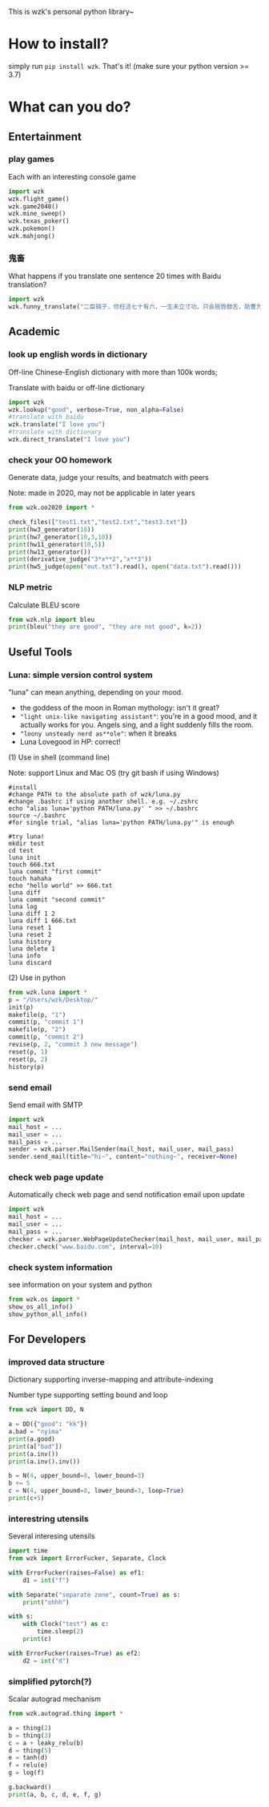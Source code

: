 This is wzk's personal python library~



# How to install?
simply run `pip install wzk`. That's it!
(make sure your python version >= 3.7)




# What can you do?


## Entertainment

### play games
Each with an interesting console game
```python
import wzk
wzk.flight_game()
wzk.game2048()
wzk.mine_sweep()
wzk.texas_poker()
wzk.pokemon()
wzk.mahjong()
```

### 鬼畜
What happens if you translate one sentence 20 times with Baidu translation?
```python
import wzk
wzk.funny_translate("二臣贼子，你枉活七十有六，一生未立寸功，只会摇唇鼓舌，助曹为虐！")
```



## Academic 

### look up english words in dictionary

Off-line Chinese-English dictionary with more than 100k words;

Translate with baidu or off-line dictionary
```python
import wzk
wzk.lookup("good", verbose=True, non_alpha=False)
#translate with baidu
wzk.translate("I love you")
#translate with dictionary
wzk.direct_translate("I love you")
```

### check your OO homework

Generate data, judge your results, and beatmatch with peers

Note: made in 2020, may not be applicable in later years

```python
from wzk.oo2020 import *

check_files(["test1.txt","test2.txt","test3.txt"])
print(hw3_generator(10))
print(hw7_generator(10,3,10))
print(hw11_generator(10,5))
print(hw13_generator())
print(derivative_judge("3*x**2","x**3"))
print(hw5_judge(open("out.txt").read(), open("data.txt").read()))
```

### NLP metric

Calculate BLEU score

```python
from wzk.nlp import bleu
print(bleu("they are good", "they are not good", k=2))
```



## Useful Tools

### Luna: simple version control system

"luna" can mean anything, depending on your mood.
 - the goddess of the moon in Roman mythology: isn't it great?
 - `"light unix-like navigating assistant"`: you're in a good mood, and it actually
   works for you. Angels sing, and a light suddenly fills the room. 
 - `"loony unsteady nerd as**ole"`: when it breaks
 - Luna Lovegood in *HP*: correct!

(1) Use in shell (command line)

Note: support Linux and Mac OS   (try git bash if using Windows)

```shell script
#install
#change PATH to the absolute path of wzk/luna.py
#change .bashrc if using another shell. e.g. ~/.zshrc
echo "alias luna='python PATH/luna.py' " >> ~/.bashrc
source ~/.bashrc
#for single trial, "alias luna='python PATH/luna.py'" is enough

#try luna!
mkdir test
cd test
luna init
touch 666.txt
luna commit "first commit"
touch hahaha
echo "hello world" >> 666.txt
luna diff
luna commit "second commit"
luna log
luna diff 1 2
luna diff 1 666.txt
luna reset 1
luna reset 2
luna history
luna delete 1
luna info
luna discard
```

(2) Use in python

```python
from wzk.luna import *
p = "/Users/wzk/Desktop/"
init(p)
makefile(p, "1")
commit(p, "commit 1")
makefile(p, "2")
commit(p, "commit 2")
revise(p, 2, "commit 3 new message")
reset(p, 1)
reset(p, 2)
history(p)
```

### send email

Send email with SMTP
```python
import wzk
mail_host = ...
mail_user = ...
mail_pass = ...
sender = wzk.parser.MailSender(mail_host, mail_user, mail_pass)
sender.send_mail(title="hi~", content="nothing~", receiver=None)
```

### check web page update
Automatically check web page and send notification email upon update
```python
import wzk
mail_host = ...
mail_user = ...
mail_pass = ...
checker = wzk.parser.WebPageUpdateChecker(mail_host, mail_user, mail_pass, cookies=None)
checker.check("www.baidu.com", interval=10)
```

### check system information
see information on your system and python
```python
from wzk.os import *
show_os_all_info()
show_python_all_info()
```



## For Developers

### improved data structure

Dictionary supporting inverse-mapping and attribute-indexing

Number type supporting setting bound and loop

```python
from wzk import DD, N

a = DD({"good": "kk"})
a.bad = "nyima"
print(a.good)
print(a["bad"])
print(a.inv())
print(a.inv().inv())

b = N(4, upper_bound=8, lower_bound=3)
b += 5
c = N(4, upper_bound=8, lower_bound=3, loop=True)
print(c+5)
```
### interestring utensils

Several interesing utensils

```python
import time
from wzk import ErrorFucker, Separate, Clock

with ErrorFucker(raises=False) as ef1:
    d1 = int("f")

with Separate("separate zone", count=True) as s:
    print("ohhh")

with s:
    with Clock("test") as c:
        time.sleep(2)
    print(c)

with ErrorFucker(raises=True) as ef2:
    d2 = int("d")
```

### simplified pytorch(?)

Scalar autograd mechanism

```python
from wzk.autograd.thing import *

a = thing(2)
b = thing(3)
c = a + leaky_relu(b)
d = thing(5) 
e = tanh(d) 
f = relu(e)
g = log(f)

g.backward()
print(a, b, c, d, e, f, g)
```

